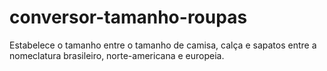 # conversor-tamanho-roupas
Estabelece o tamanho entre o tamanho de camisa, calça e sapatos entre a nomeclatura brasileiro, norte-americana e europeia.
